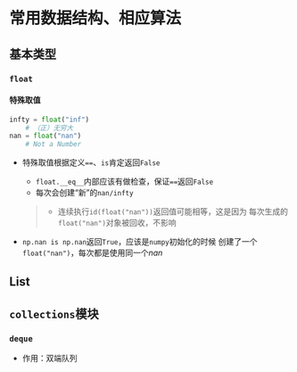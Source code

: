 #	常用数据结构、相应算法

##	基本类型

###	`float`

####	特殊取值

```python
infty = float("inf")
	# （正）无穷大
nan = float("nan")
	# Not a Number
```

-	特殊取值根据定义`==`、`is`肯定返回`False`
	-	`float.__eq__`内部应该有做检查，保证`==`返回`False`
	-	每次会创建“新”的`nan/infty`

	> - 连续执行`id(float("nan"))`返回值可能相等，这是因为
		每次生成的`float("nan")`对象被回收，不影响

-	`np.nan is np.nan`返回`True`，应该是`numpy`初始化的时候
	创建了一个`float("nan")`，每次都是使用同一个*nan*

##	List

##	`collections`模块

###	`deque`

-	作用：双端队列



